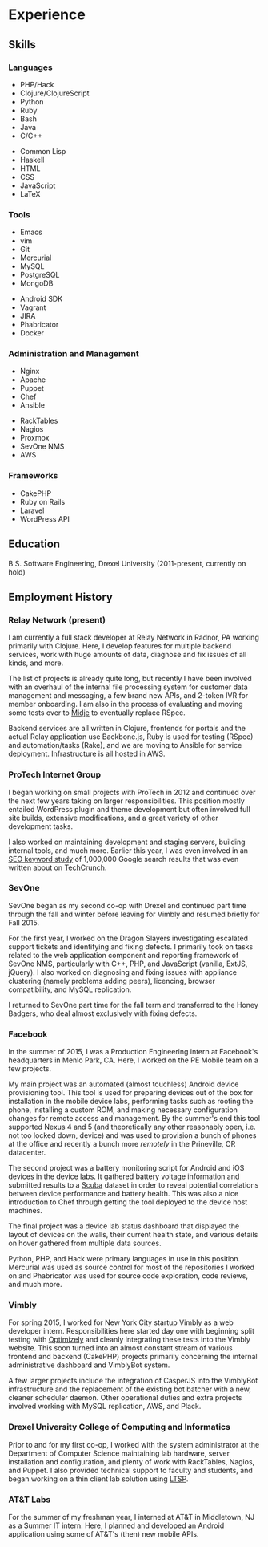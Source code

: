 # Experience

## Skills

### Languages

<div class="row" id="language-list">
<div class="one-half first">
<ul>
<li>PHP/Hack</li>
<li>Clojure/ClojureScript</li>
<li>Python</li>
<li>Ruby</li>
<li>Bash</li>
<li>Java</li>
<li>C/C++</li>
</ul>
</div>
<div class="one-half">
<ul>
<li>Common Lisp</li>
<li>Haskell</li>
<li>HTML</li>
<li>CSS</li>
<li>JavaScript</li>
<li>LaTeX</li>
</ul>
</div>
</div>

### Tools

<div class="row" id="language-list">
<div class="one-half first">
<ul>
<li>Emacs</li>
<li>vim</li>
<li>Git</li>
<li>Mercurial</li>
<li>MySQL</li>
<li>PostgreSQL</li>
<li>MongoDB</li>
</ul>
</div>
<div class="one-half">
<ul>
<li>Android SDK</li>
<li>Vagrant</li>
<li>JIRA</li>
<li>Phabricator</li>
<li>Docker</li>
</ul>
</div>
</div>

### Administration and Management

<div class="row" id="language-list">
<div class="one-half first">
<ul>
<li>Nginx</li>
<li>Apache</li>
<li>Puppet</li>
<li>Chef</li>
<li>Ansible</li>
</ul>
</div>
<div class="one-half">
<ul>
<li>RackTables</li>
<li>Nagios</li>
<li>Proxmox</li>
<li>SevOne NMS</li>
<li>AWS</li>
</ul>
</div>
</div>

### Frameworks

+ CakePHP
+ Ruby on Rails
+ Laravel
+ WordPress API

## Education

B.S. Software Engineering, Drexel University (2011-present, currently on hold)

## Employment History

### Relay Network (present)

I am currently a full stack developer at Relay Network in Radnor, PA
working primarily with Clojure. Here, I develop features for multiple
backend services, work with huge amounts of data, diagnose and fix
issues of all kinds, and more.

The list of projects is already quite long, but recently I have been
involved with an overhaul of the internal file processing system for
customer data management and messaging, a few brand new APIs, and
2-token IVR for member onboarding. I am also in the process of
evaluating and moving some tests over
to [Midje](https://github.com/marick/Midje) to eventually replace RSpec.

Backend services are all written in Clojure, frontends for portals and the
actual Relay application use Backbone.js, Ruby is used for testing (RSpec) and
automation/tasks (Rake), and we are moving to Ansible for service deployment.
Infrastructure is all hosted in AWS.

### ProTech Internet Group

I began working on small projects with ProTech in 2012 and continued over the
next few years taking on larger responsibilities. This position mostly entailed
WordPress plugin and theme development but often involved full site builds,
extensive modifications, and a great variety of other development tasks.

I also worked on maintaining development and staging servers, building
internal tools, and much more. Earlier this year, I was even involved
in an [SEO keyword study](http://backlinko.com/search-engine-ranking)
of 1,000,000 Google search results that was even written about
on
[TechCrunch](http://techcrunch.com/2016/02/12/study-says-data-driven-seo-might-be-possible/).

### SevOne

SevOne began as my second co-op with Drexel and continued part time through the
fall and winter before leaving for Vimbly and resumed briefly for Fall 2015.

For the first year, I worked on the Dragon Slayers investigating escalated
support tickets and identifying and fixing defects. I primarily took on tasks
related to the web application component and reporting framework of SevOne NMS,
particularly with C++, PHP, and JavaScript (vanilla, ExtJS, jQuery). I also
worked on diagnosing and fixing issues with appliance clustering (namely
problems adding peers), licencing, browser compatibility, and MySQL replication.

I returned to SevOne part time for the fall term and transferred to the Honey
Badgers, who deal almost exclusively with fixing defects.

### Facebook

In the summer of 2015, I was a Production Engineering intern at Facebook's
headquarters in Menlo Park, CA. Here, I worked on the PE Mobile team on a few
projects.

My main project was an automated (almost touchless) Android device provisioning
tool. This tool is used for preparing devices out of the box for installation in
the mobile device labs, performing tasks such as rooting the phone, installing a
custom ROM, and making necessary configuration changes for remote access and
management. By the summer's end this tool supported Nexus 4 and 5 (and
theoretically any other reasonably open, i.e. not too locked down, device) and
was used to provision a bunch of phones at the office and recently a bunch more
*remotely* in the Prineville, OR datacenter.

The second project was a battery monitoring script for Android and iOS devices
in the device labs. It gathered battery voltage information and submitted
results to a
[Scuba](https://www.facebook.com/notes/facebook-engineering/under-the-hood-data-diving-with-scuba/10150599692628920/)
dataset in order to reveal potential correlations between device performance and
battery health. This was also a nice introduction to Chef through getting the
tool deployed to the device host machines.

The final project was a device lab status dashboard that displayed the layout of
devices on the walls, their current health state, and various details on hover
gathered from multiple data sources.

Python, PHP, and Hack were primary languages in use in this position. Mercurial
was used as source control for most of the repositories I worked on and Phabricator
was used for source code exploration, code reviews, and much more.

### Vimbly

For spring 2015, I worked for New York City startup Vimbly as a web
developer intern. Responsibilities here started day one with beginning
split testing with [Optimizely](https://www.optimizely.com/) and
cleanly integrating these tests into the Vimbly website. This soon
turned into an almost constant stream of various frontend and backend
(CakePHP) projects primarily concerning the internal administrative
dashboard and VimblyBot system.

A few larger projects include the integration of CasperJS into the
VimblyBot infrastructure and the replacement of the existing bot
batcher with a new, cleaner scheduler daemon. Other operational duties
and extra projects involved working with MySQL replication, AWS, and
Plack.

### Drexel University College of Computing and Informatics

Prior to and for my first co-op, I worked with the system administrator
at the Department of Computer Science maintaining lab hardware, server
installation and configuration, and plenty of work with RackTables,
Nagios, and Puppet. I also provided technical support to faculty and
students, and began working on a thin client lab solution using
[LTSP](http://ltsp.org/).

### AT&T Labs

For the summer of my freshman year, I interned at AT&T in Middletown, NJ
as a Summer IT intern. Here, I planned and developed an Android application
using some of AT&T's (then) new mobile APIs.
